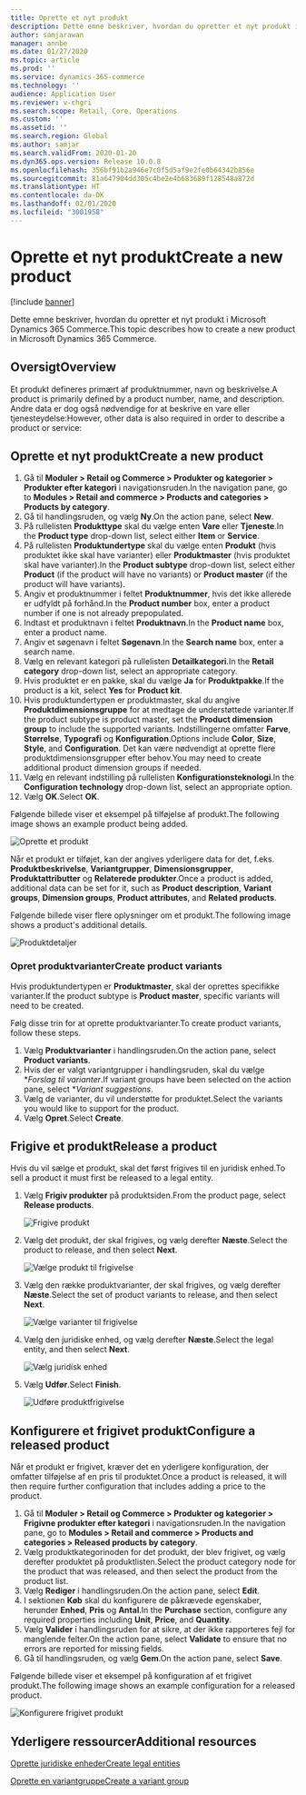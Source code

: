 ```yaml
---
title: Oprette et nyt produkt
description: Dette emne beskriver, hvordan du opretter et nyt produkt i Microsoft Dynamics 365 Commerce.
author: samjarawan
manager: annbe
ms.date: 01/27/2020
ms.topic: article
ms.prod: ''
ms.service: dynamics-365-commerce
ms.technology: ''
audience: Application User
ms.reviewer: v-chgri
ms.search.scope: Retail, Core, Operations
ms.custom: ''
ms.assetid: ''
ms.search.region: Global
ms.author: samjar
ms.search.validFrom: 2020-01-20
ms.dyn365.ops.version: Release 10.0.8
ms.openlocfilehash: 356bf91b2a946e7c0f5d5af9e2fe0b64342b856e
ms.sourcegitcommit: 81a647904dd305c4be2e4b683689f128548a872d
ms.translationtype: HT
ms.contentlocale: da-DK
ms.lasthandoff: 02/01/2020
ms.locfileid: "3001958"
---
```

# <a name="create-a-new-product"></a><span data-ttu-id="b6410-103">Oprette et nyt produkt</span><span class="sxs-lookup"><span data-stu-id="b6410-103">Create a new product</span></span>


[!include [banner](includes/banner.md)]

<span data-ttu-id="b6410-104">Dette emne beskriver, hvordan du opretter et nyt produkt i Microsoft Dynamics 365 Commerce.</span><span class="sxs-lookup"><span data-stu-id="b6410-104">This topic describes how to create a new product in Microsoft Dynamics 365 Commerce.</span></span>

## <a name="overview"></a><span data-ttu-id="b6410-105">Oversigt</span><span class="sxs-lookup"><span data-stu-id="b6410-105">Overview</span></span>

<span data-ttu-id="b6410-106">Et produkt defineres primært af produktnummer, navn og beskrivelse.</span><span class="sxs-lookup"><span data-stu-id="b6410-106">A product is primarily defined by a product number, name, and description.</span></span> <span data-ttu-id="b6410-107">Andre data er dog også nødvendige for at beskrive en vare eller tjenesteydelse:</span><span class="sxs-lookup"><span data-stu-id="b6410-107">However, other data is also required in order to describe a product or service:</span></span>

## <a name="create-a-new-product"></a><span data-ttu-id="b6410-108">Oprette et nyt produkt</span><span class="sxs-lookup"><span data-stu-id="b6410-108">Create a new product</span></span>

1. <span data-ttu-id="b6410-109">Gå til **Moduler \> Retail og Commerce \> Produkter og kategorier \> Produkter efter kategori** i navigationsruden.</span><span class="sxs-lookup"><span data-stu-id="b6410-109">In the navigation pane, go to **Modules \> Retail and commerce \> Products and categories \> Products by category**.</span></span>
1. <span data-ttu-id="b6410-110">Gå til handlingsruden, og vælg **Ny**.</span><span class="sxs-lookup"><span data-stu-id="b6410-110">On the action pane, select **New**.</span></span>
1. <span data-ttu-id="b6410-111">På rullelisten **Produkttype** skal du vælge enten **Vare** eller **Tjeneste**.</span><span class="sxs-lookup"><span data-stu-id="b6410-111">In the **Product type** drop-down list, select either **Item** or **Service**.</span></span>
1. <span data-ttu-id="b6410-112">På rullelisten **Produktundertype** skal du vælge enten **Produkt** (hvis produktet ikke skal have varianter) eller **Produktmaster** (hvis produktet skal have varianter).</span><span class="sxs-lookup"><span data-stu-id="b6410-112">In the **Product subtype** drop-down list, select either **Product** (if the product will have no variants) or **Product master** (if the product will have variants).</span></span>
1. <span data-ttu-id="b6410-113">Angiv et produktnummer i feltet **Produktnummer**, hvis det ikke allerede er udfyldt på forhånd.</span><span class="sxs-lookup"><span data-stu-id="b6410-113">In the **Product number** box, enter a product number if one is not already prepopulated.</span></span>
1. <span data-ttu-id="b6410-114">Indtast et produktnavn i feltet **Produktnavn**.</span><span class="sxs-lookup"><span data-stu-id="b6410-114">In the **Product name** box, enter a product name.</span></span>
1. <span data-ttu-id="b6410-115">Angiv et søgenavn i feltet **Søgenavn**.</span><span class="sxs-lookup"><span data-stu-id="b6410-115">In the **Search name** box, enter a search name.</span></span>
1. <span data-ttu-id="b6410-116">Vælg en relevant kategori på rullelisten **Detailkategori**.</span><span class="sxs-lookup"><span data-stu-id="b6410-116">In the **Retail category** drop-down list, select an appropriate category.</span></span>
1. <span data-ttu-id="b6410-117">Hvis produktet er en pakke, skal du vælge **Ja** for **Produktpakke**.</span><span class="sxs-lookup"><span data-stu-id="b6410-117">If the product is a kit, select **Yes** for **Product kit**.</span></span>
1. <span data-ttu-id="b6410-118">Hvis produktundertypen er produktmaster, skal du angive **Produktdimensionsgruppe** for at medtage de understøttede varianter.</span><span class="sxs-lookup"><span data-stu-id="b6410-118">If the product subtype is product master, set the **Product dimension group** to include the supported variants.</span></span> <span data-ttu-id="b6410-119">Indstillingerne omfatter **Farve**, **Størrelse**, **Typografi** og **Konfiguration**.</span><span class="sxs-lookup"><span data-stu-id="b6410-119">Options include **Color**, **Size**, **Style**, and **Configuration**.</span></span> <span data-ttu-id="b6410-120">Det kan være nødvendigt at oprette flere produktdimensionsgrupper efter behov.</span><span class="sxs-lookup"><span data-stu-id="b6410-120">You may need to create additional product dimension groups if needed.</span></span>
1. <span data-ttu-id="b6410-121">Vælg en relevant indstilling på rullelisten **Konfigurationsteknologi**.</span><span class="sxs-lookup"><span data-stu-id="b6410-121">In the **Configuration technology** drop-down list, select an appropriate option.</span></span>
1. <span data-ttu-id="b6410-122">Vælg **OK**.</span><span class="sxs-lookup"><span data-stu-id="b6410-122">Select **OK**.</span></span>

<span data-ttu-id="b6410-123">Følgende billede viser et eksempel på tilføjelse af produkt.</span><span class="sxs-lookup"><span data-stu-id="b6410-123">The following image shows an example product being added.</span></span>

![Oprette et produkt](media/create-new-product.png)

<span data-ttu-id="b6410-125">Når et produkt er tilføjet, kan der angives yderligere data for det, f.eks. **Produktbeskrivelse**, **Variantgrupper**, **Dimensionsgrupper**, **Produktattributter** og **Relaterede produkter**.</span><span class="sxs-lookup"><span data-stu-id="b6410-125">Once a product is added, additional data can be set for it, such as **Product description**, **Variant groups**, **Dimension groups**, **Product attributes**, and **Related products**.</span></span>

<span data-ttu-id="b6410-126">Følgende billede viser flere oplysninger om et produkt.</span><span class="sxs-lookup"><span data-stu-id="b6410-126">The following image shows a product's additional details.</span></span>

![Produktdetaljer](media/create-new-product-2.png)

### <a name="create-product-variants"></a><span data-ttu-id="b6410-128">Opret produktvarianter</span><span class="sxs-lookup"><span data-stu-id="b6410-128">Create product variants</span></span>

<span data-ttu-id="b6410-129">Hvis produktundertypen er **Produktmaster**, skal der oprettes specifikke varianter.</span><span class="sxs-lookup"><span data-stu-id="b6410-129">If the product subtype is **Product master**, specific variants will need to be created.</span></span> 

<span data-ttu-id="b6410-130">Følg disse trin for at oprette produktvarianter.</span><span class="sxs-lookup"><span data-stu-id="b6410-130">To create product variants, follow these steps.</span></span>

1. <span data-ttu-id="b6410-131">Vælg **Produktvarianter** i handlingsruden.</span><span class="sxs-lookup"><span data-stu-id="b6410-131">On the action pane, select **Product variants**.</span></span>
1. <span data-ttu-id="b6410-132">Hvis der er valgt variantgrupper i handlingsruden, skal du vælge \**Forslag til varianter*.</span><span class="sxs-lookup"><span data-stu-id="b6410-132">If variant groups have been selected on the action pane, select \**Variant suggestions*.</span></span>
1. <span data-ttu-id="b6410-133">Vælg de varianter, du vil understøtte for produktet.</span><span class="sxs-lookup"><span data-stu-id="b6410-133">Select the variants you would like to support for the product.</span></span>
1. <span data-ttu-id="b6410-134">Vælg **Opret**.</span><span class="sxs-lookup"><span data-stu-id="b6410-134">Select **Create**.</span></span>

## <a name="release-a-product"></a><span data-ttu-id="b6410-135">Frigive et produkt</span><span class="sxs-lookup"><span data-stu-id="b6410-135">Release a product</span></span>

<span data-ttu-id="b6410-136">Hvis du vil sælge et produkt, skal det først frigives til en juridisk enhed.</span><span class="sxs-lookup"><span data-stu-id="b6410-136">To sell a product it must first be released to a legal entity.</span></span>

1. <span data-ttu-id="b6410-137">Vælg **Frigiv produkter** på produktsiden.</span><span class="sxs-lookup"><span data-stu-id="b6410-137">From the product page, select **Release products**.</span></span>

    ![Frigive produkt](media/create-new-product-3.png)

1. <span data-ttu-id="b6410-139">Vælg det produkt, der skal frigives, og vælg derefter **Næste**.</span><span class="sxs-lookup"><span data-stu-id="b6410-139">Select the product to release, and then select **Next**.</span></span>

    ![Vælge produkt til frigivelse](media/create-new-product-4.png)

1. <span data-ttu-id="b6410-141">Vælg den række produktvarianter, der skal frigives, og vælg derefter **Næste**.</span><span class="sxs-lookup"><span data-stu-id="b6410-141">Select the set of product variants to release, and then select **Next**.</span></span>

    ![Vælge varianter til frigivelse](media/create-new-product-5.png)

1. <span data-ttu-id="b6410-143">Vælg den juridiske enhed, og vælg derefter **Næste**.</span><span class="sxs-lookup"><span data-stu-id="b6410-143">Select the legal entity, and then select **Next**.</span></span>

    ![Vælg juridisk enhed](media/create-new-product-6.png)

1. <span data-ttu-id="b6410-145">Vælg **Udfør**.</span><span class="sxs-lookup"><span data-stu-id="b6410-145">Select **Finish**.</span></span>

    ![Udføre produktfrigivelse](media/create-new-product-7.png)

## <a name="configure-a-released-product"></a><span data-ttu-id="b6410-147">Konfigurere et frigivet produkt</span><span class="sxs-lookup"><span data-stu-id="b6410-147">Configure a released product</span></span>

<span data-ttu-id="b6410-148">Når et produkt er frigivet, kræver det en yderligere konfiguration, der omfatter tilføjelse af en pris til produktet.</span><span class="sxs-lookup"><span data-stu-id="b6410-148">Once a product is released, it will then require further configuration that includes adding a price to the product.</span></span>

1. <span data-ttu-id="b6410-149">Gå til **Moduler \> Retail og Commerce \> Produkter og kategorier \> Frigivne produkter efter kategori** i navigationsruden.</span><span class="sxs-lookup"><span data-stu-id="b6410-149">In the navigation pane, go to **Modules \> Retail and commerce \> Products and categories \> Released products by category**.</span></span>
1. <span data-ttu-id="b6410-150">Vælg produktkategorinoden for det produkt, der blev frigivet, og vælg derefter produktet på produktlisten.</span><span class="sxs-lookup"><span data-stu-id="b6410-150">Select the product category node for the product that was released, and then select the product from the product list.</span></span>
1. <span data-ttu-id="b6410-151">Vælg **Rediger** i handlingsruden.</span><span class="sxs-lookup"><span data-stu-id="b6410-151">On the action pane, select **Edit**.</span></span>
1. <span data-ttu-id="b6410-152">I sektionen **Køb** skal du konfigurere de påkrævede egenskaber, herunder **Enhed**, **Pris** og **Antal**.</span><span class="sxs-lookup"><span data-stu-id="b6410-152">In the **Purchase** section, configure any required properties including **Unit**, **Price**,  and **Quantity**.</span></span>
1. <span data-ttu-id="b6410-153">Vælg **Valider** i handlingsruden for at sikre, at der ikke rapporteres fejl for manglende felter.</span><span class="sxs-lookup"><span data-stu-id="b6410-153">On the action pane, select **Validate** to ensure that no errors are reported for missing fields.</span></span>
1. <span data-ttu-id="b6410-154">Gå til handlingsruden, og vælg **Gem**.</span><span class="sxs-lookup"><span data-stu-id="b6410-154">On the action pane, select **Save**.</span></span>

<span data-ttu-id="b6410-155">Følgende billede viser et eksempel på konfiguration af et frigivet produkt.</span><span class="sxs-lookup"><span data-stu-id="b6410-155">The following image shows an example configuration for a released product.</span></span>

![Konfigurere frigivet produkt](media/create-new-product-8.png)

## <a name="additional-resources"></a><span data-ttu-id="b6410-157">Yderligere ressourcer</span><span class="sxs-lookup"><span data-stu-id="b6410-157">Additional resources</span></span>

[<span data-ttu-id="b6410-158">Oprette juridiske enheder</span><span class="sxs-lookup"><span data-stu-id="b6410-158">Create legal entities</span></span>](channels-legal-entities.md)

[<span data-ttu-id="b6410-159">Oprette en variantgruppe</span><span class="sxs-lookup"><span data-stu-id="b6410-159">Create a variant group</span></span>](create-variant-group.md) 
